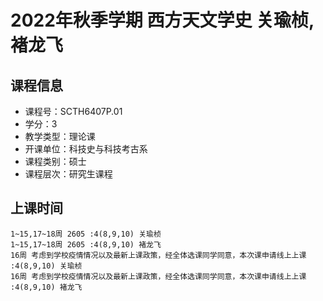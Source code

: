 # 2022年秋季学期 西方天文学史 关瑜桢, 褚龙飞






## 课程信息

- 课程号：SCTH6407P.01
- 学分：3
- 教学类型：理论课
- 开课单位：科技史与科技考古系
- 课程类别：硕士
- 课程层次：研究生课程

## 上课时间

```
1~15,17~18周 2605 :4(8,9,10) 关瑜桢
1~15,17~18周 2605 :4(8,9,10) 褚龙飞
16周 考虑到学校疫情情况以及最新上课政策，经全体选课同学同意，本次课申请线上上课 :4(8,9,10) 关瑜桢
16周 考虑到学校疫情情况以及最新上课政策，经全体选课同学同意，本次课申请线上上课 :4(8,9,10) 褚龙飞
```

